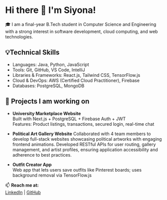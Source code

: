 <!--
**vwwyq/vwwyq** is a ✨ _special_ ✨ repository because its `README.md` (this file) appears on your GitHub profile.

Here are some ideas to get you started:

- 🔭 I’m currently working on ...
- 🌱 I’m currently learning ...
- 👯 I’m looking to collaborate on ...
- 🤔 I’m looking for help with ...
- 💬 Ask me about ...
- 📫 How to reach me: ...
- 😄 Pronouns: ...
- ⚡ Fun fact: ...
-->
# Hi there 👋 I'm Siyona!

🎓 I am a final-year B.Tech student in Computer Science and Engineering with a strong interest in software development, cloud computing, and web technologies. 

## 💡Technical Skills
- Languages: Java, Python, JavaScript
- Tools: Git, GitHub, VS Code, IntelliJ
- Libraries & Frameworks: React.js, Tailwind CSS, TensorFlow.js
- Cloud & DevOps: AWS (Certified Cloud Practitioner), Firebase
- Databases: PostgreSQL, MongoDB

## 🔭 Projects I am working on

- **University Marketplace Website**  
  Built with Next.js + PostgreSQL + Firebase Auth + JWT  
  Features: Product listings, transactions, secured login, real-time chat

- **Political Art Gallery Website**
  Collaborated with 4 team members to develop full-stack websites showcasing political artworks with engaging frontend animations.
  Developed RESTful APIs for user routing, gallery management, and artist profiles, ensuring application accessibility and adherence to best practices.

- **Outfit Creator App**  
  Web app that lets users save outfits like Pinterest boards; uses background removal via TensorFlow.js


📫 **Reach me at:**  
[LinkedIn](https://linkedin.com/in/siyona-jena) | [GitHub](https://github.com/vwwyq)

